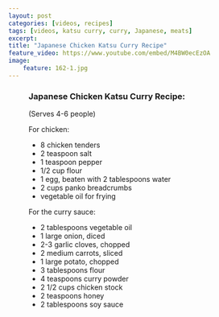 ```yaml
---
layout: post
categories: [videos, recipes]
tags: [videos, katsu curry, curry, Japanese, meats]
excerpt: 
title: "Japanese Chicken Katsu Curry Recipe"
feature_video: https://www.youtube.com/embed/M4BW0ecEzOA
image:
    feature: 162-1.jpg
---
```


<figure class="ingredients" markdown="1">

### Japanese Chicken Katsu Curry Recipe: 

(Serves 4-6 people) 

For chicken: 

- 8 chicken tenders
- 2 teaspoon salt
- 1 teaspoon pepper
- 1/2 cup flour
- 1 egg, beaten with  2 tablespoons water
- 2 cups panko breadcrumbs
- vegetable oil for frying

For the curry sauce: 

- 2 tablespoons vegetable oil
- 1 large onion, diced
- 2-3 garlic cloves, chopped
- 2 medium carrots, sliced
- 1 large potato, chopped
- 3 tablespoons flour
- 4 teaspoons curry powder
- 2 1/2 cups chicken stock
- 2 teaspoons honey
- 2 tablespoons soy sauce

</figure>


